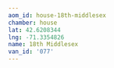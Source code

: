 ```yaml
---
aom_id: house-18th-middlesex
chamber: house
lat: 42.6208344
lng: -71.3354826
name: 18th Middlesex
van_id: '077'
---
```

